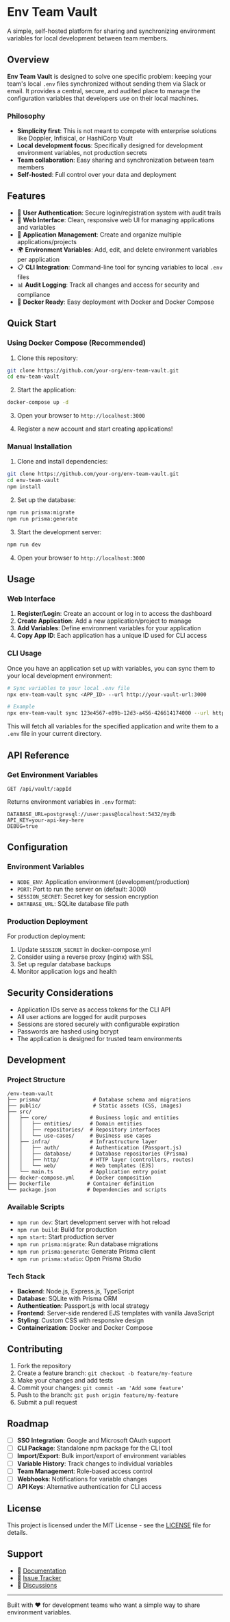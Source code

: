 # Env Team Vault

A simple, self-hosted platform for sharing and synchronizing environment variables for local development between team members.

## Overview

**Env Team Vault** is designed to solve one specific problem: keeping your team's local `.env` files synchronized without sending them via Slack or email. It provides a central, secure, and audited place to manage the configuration variables that developers use on their local machines.

### Philosophy

- **Simplicity first**: This is not meant to compete with enterprise solutions like Doppler, Infisical, or HashiCorp Vault
- **Local development focus**: Specifically designed for development environment variables, not production secrets
- **Team collaboration**: Easy sharing and synchronization between team members
- **Self-hosted**: Full control over your data and deployment

## Features

- 🔐 **User Authentication**: Secure login/registration system with audit trails
- 📱 **Web Interface**: Clean, responsive web UI for managing applications and variables
- 🔑 **Application Management**: Create and organize multiple applications/projects
- 🌍 **Environment Variables**: Add, edit, and delete environment variables per application
- 📋 **CLI Integration**: Command-line tool for syncing variables to local `.env` files
- 📊 **Audit Logging**: Track all changes and access for security and compliance
- 🐳 **Docker Ready**: Easy deployment with Docker and Docker Compose

## Quick Start

### Using Docker Compose (Recommended)

1. Clone this repository:
```bash
git clone https://github.com/your-org/env-team-vault.git
cd env-team-vault
```

2. Start the application:
```bash
docker-compose up -d
```

3. Open your browser to `http://localhost:3000`

4. Register a new account and start creating applications!

### Manual Installation

1. Clone and install dependencies:
```bash
git clone https://github.com/your-org/env-team-vault.git
cd env-team-vault
npm install
```

2. Set up the database:
```bash
npm run prisma:migrate
npm run prisma:generate
```

3. Start the development server:
```bash
npm run dev
```

4. Open your browser to `http://localhost:3000`

## Usage

### Web Interface

1. **Register/Login**: Create an account or log in to access the dashboard
2. **Create Application**: Add a new application/project to manage
3. **Add Variables**: Define environment variables for your application
4. **Copy App ID**: Each application has a unique ID used for CLI access

### CLI Usage

Once you have an application set up with variables, you can sync them to your local development environment:

```bash
# Sync variables to your local .env file
npx env-team-vault sync <APP_ID> --url http://your-vault-url:3000

# Example
npx env-team-vault sync 123e4567-e89b-12d3-a456-426614174000 --url http://localhost:3000
```

This will fetch all variables for the specified application and write them to a `.env` file in your current directory.

## API Reference

### Get Environment Variables

```http
GET /api/vault/:appId
```

Returns environment variables in `.env` format:

```
DATABASE_URL=postgresql://user:pass@localhost:5432/mydb
API_KEY=your-api-key-here
DEBUG=true
```

## Configuration

### Environment Variables

- `NODE_ENV`: Application environment (development/production)
- `PORT`: Port to run the server on (default: 3000)
- `SESSION_SECRET`: Secret key for session encryption
- `DATABASE_URL`: SQLite database file path

### Production Deployment

For production deployment:

1. Update `SESSION_SECRET` in docker-compose.yml
2. Consider using a reverse proxy (nginx) with SSL
3. Set up regular database backups
4. Monitor application logs and health

## Security Considerations

- Application IDs serve as access tokens for the CLI API
- All user actions are logged for audit purposes
- Sessions are stored securely with configurable expiration
- Passwords are hashed using bcrypt
- The application is designed for trusted team environments

## Development

### Project Structure

```
/env-team-vault
├── prisma/                 # Database schema and migrations
├── public/                 # Static assets (CSS, images)
├── src/
│   ├── core/              # Business logic and entities
│   │   ├── entities/      # Domain entities
│   │   ├── repositories/  # Repository interfaces
│   │   └── use-cases/     # Business use cases
│   ├── infra/             # Infrastructure layer
│   │   ├── auth/          # Authentication (Passport.js)
│   │   ├── database/      # Database repositories (Prisma)
│   │   ├── http/          # HTTP layer (controllers, routes)
│   │   └── web/           # Web templates (EJS)
│   └── main.ts            # Application entry point
├── docker-compose.yml     # Docker composition
├── Dockerfile            # Container definition
└── package.json          # Dependencies and scripts
```

### Available Scripts

- `npm run dev`: Start development server with hot reload
- `npm run build`: Build for production
- `npm start`: Start production server
- `npm run prisma:migrate`: Run database migrations
- `npm run prisma:generate`: Generate Prisma client
- `npm run prisma:studio`: Open Prisma Studio

### Tech Stack

- **Backend**: Node.js, Express.js, TypeScript
- **Database**: SQLite with Prisma ORM
- **Authentication**: Passport.js with local strategy
- **Frontend**: Server-side rendered EJS templates with vanilla JavaScript
- **Styling**: Custom CSS with responsive design
- **Containerization**: Docker and Docker Compose

## Contributing

1. Fork the repository
2. Create a feature branch: `git checkout -b feature/my-feature`
3. Make your changes and add tests
4. Commit your changes: `git commit -am 'Add some feature'`
5. Push to the branch: `git push origin feature/my-feature`
6. Submit a pull request

## Roadmap

- [ ] **SSO Integration**: Google and Microsoft OAuth support
- [ ] **CLI Package**: Standalone npm package for the CLI tool
- [ ] **Import/Export**: Bulk import/export of environment variables
- [ ] **Variable History**: Track changes to individual variables
- [ ] **Team Management**: Role-based access control
- [ ] **Webhooks**: Notifications for variable changes
- [ ] **API Keys**: Alternative authentication for CLI access

## License

This project is licensed under the MIT License - see the [LICENSE](LICENSE) file for details.

## Support

- 📖 [Documentation](https://github.com/paladini/env-team-vault/wiki)
- 🐛 [Issue Tracker](https://github.com/paladini/env-team-vault/issues)
- 💬 [Discussions](https://github.com/paladini/env-team-vault/discussions)

---

Built with ❤️ for development teams who want a simple way to share environment variables.
